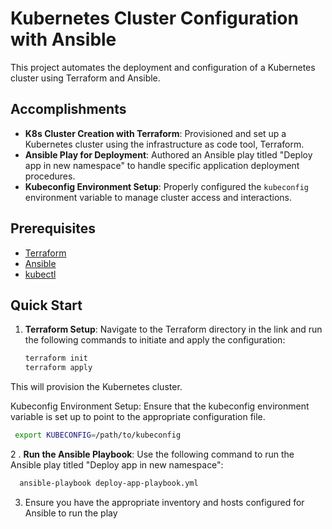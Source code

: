 # Kubernetes Cluster Configuration with Ansible

This project automates the deployment and configuration of a Kubernetes cluster using Terraform and Ansible.

## Accomplishments

- **K8s Cluster Creation with Terraform**: Provisioned and set up a Kubernetes cluster using the infrastructure as code tool, Terraform.
- **Ansible Play for Deployment**: Authored an Ansible play titled "Deploy app in new namespace" to handle specific application deployment procedures.
- **Kubeconfig Environment Setup**: Properly configured the `kubeconfig` environment variable to manage cluster access and interactions.

## Prerequisites

- [Terraform](https://github.com/Yaadang/Terraform/tree/feature/eks)
- [Ansible](https://docs.ansible.com/ansible/latest/installation_guide/intro_installation.html)
- [kubectl](https://kubernetes.io/docs/tasks/tools/)

## Quick Start

1. **Terraform Setup**: Navigate to the Terraform directory in the link and run the following commands to initiate and apply the configuration:
   ```bash
   terraform init
   terraform apply
   ```
This will provision the Kubernetes cluster.

Kubeconfig Environment Setup: Ensure that the kubeconfig environment variable is set up to point to the appropriate configuration file.

   ```bash
    export KUBECONFIG=/path/to/kubeconfig
   ```
2 . **Run the Ansible Playbook**: Use the following command to run the Ansible play titled "Deploy app in new namespace":

   ```bash
     ansible-playbook deploy-app-playbook.yml
   ```

3. Ensure you have the appropriate inventory and hosts configured for Ansible to run the play
